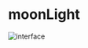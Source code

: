 # moonLight
![interface](https://user-images.githubusercontent.com/87256161/130047193-2e106449-4288-4431-94a9-889d907e6b02.PNG)
